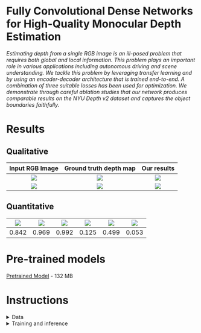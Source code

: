 # Fully Convolutional Dense Networks for High-Quality Monocular Depth Estimation


 *Estimating depth from a single RGB image is an ill-posed problem that requires both global and local information. This problem plays an important role in various applications including autonomous driving and scene understanding. We tackle this problem by leveraging transfer learning and by using an encoder-decoder architecture that is trained end-to-end. A combination of three suitable losses has been used for optimization. We demonstrate through careful ablation studies that our network produces comparable results on the NYU Depth v2 dataset and captures the object boundaries faithfully.*


# Results


## Qualitative

| Input RGB Image | Ground truth depth map | Our results|
|:---------------:|:----------------------:|:----------:|
|![](docs/inputs/1.png)|![](docs/ground-truth/1.png)|![](docs/predictions/1.png)|
|![](docs/inputs/2.png)|![](docs/ground-truth/2.png)|![](docs/predictions/2.png)|

## Quantitative

|<img src="https://render.githubusercontent.com/render/math?math=\delta_1 \uparrow"> | <img src="https://render.githubusercontent.com/render/math?math=\delta_2 \uparrow"> |<img src="https://render.githubusercontent.com/render/math?math=\delta_3 \uparrow">|<img src="https://render.githubusercontent.com/render/math?math=rel \downarrow">|<img src="https://render.githubusercontent.com/render/math?math=rms\downarrow">|<img src="https://render.githubusercontent.com/render/math?math=log_{10}\downarrow">
| :--------------------------------------------------------------------------------------------------------------: | :----------------------------------------------------------------------------------------------------------------------------: | :--------------------------------------------------------------------------------------------------------------: | :----------------------------------------------------------------------------------------------------------------------------:| :--------------------------------------------------------------------------------------------------------------: | :----------------------------------------------------------------------------------------------------------------------------: 
|0.842|0.969|0.992|0.125|0.499|0.053


# Pre-trained models

[Pretrained Model](https://1drv.ms/u/s!AlYxAnPCKqHhgxNdQLu_icSxf-rs?e=lF4CMH) - 132 MB

# Instructions

<details>
<summary>
Data
</summary>
  
[NYU Depth v2 train](https://tinyurl.com/nyu-data-zip)  - (50K images) (4.1 GB)
    
[NYU Depth v2 test](https://s3-eu-west-1.amazonaws.com/densedepth/nyu_test.zip) - (654 images) (1 GB)
  
You don't have to extract the zip files, as the code loads the entire zip file into memory when training
</details>

<details>
<summary>
Training and inference
</summary>
The following code can be executed in the root directory to train and simultaneously validate(in a notebook or in a python script file). The config values can be changed. 

```
from train import Trainer

config = {}
config['batch_size'] = 8 
config['lr] = 3e-4
config['test_batch_size'] = 2
config['epochs'] = 15            
config['lr_scheduler_step_size'] = 5

trainer = Trainer('path_to_train_zipfile.zip', resized = True)
trainer.train_and_evaluate(config, resume_checkpoint_file_name, local)
```

The following code can be executed to evaluate on the test dataset:

```
from model.net import DenseDepth
from model.dataloader import get_test_data
from evaluate import evaluate_list
from utils import *

model = DenseDepth()
load_checkpoint('pretrained_model_path.pth.tar', model)
samples, crop = get_test_data('path_to_test_zip_file.zip') 
test_metrics = evaluate_list(model, samples, crop, test_batch_size, resized) # evaluate list can be modified to return the predictions, if required
```

</details>
